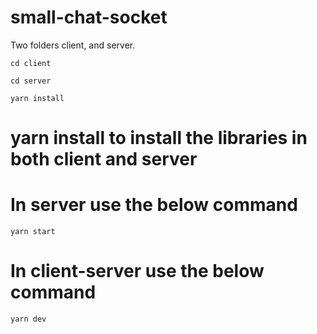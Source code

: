 # small-chat-socket

Two folders client, and server.
```
cd client
```
```
cd server
```
```
yarn install
```
# yarn install to install the libraries in both client and server
# In server use the below command
```
yarn start
```
# In client-server use the below command
```
yarn dev
```
